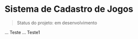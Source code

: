 <h1>Sistema de Cadastro de Jogos</h1>

> Status do projeto: em desenvolvimento

... Teste ... 
Teste1

